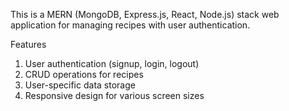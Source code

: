 
<p> This is a MERN (MongoDB, Express.js, React, Node.js) stack web application for managing recipes with user authentication. </p>

<p>Features</p>
<ol>
  <li>User authentication (signup, login, logout)</li>
  <li>CRUD operations for recipes</li>
  <li>User-specific data storage</li>
  <li>Responsive design for various screen sizes</li>
</ol>
